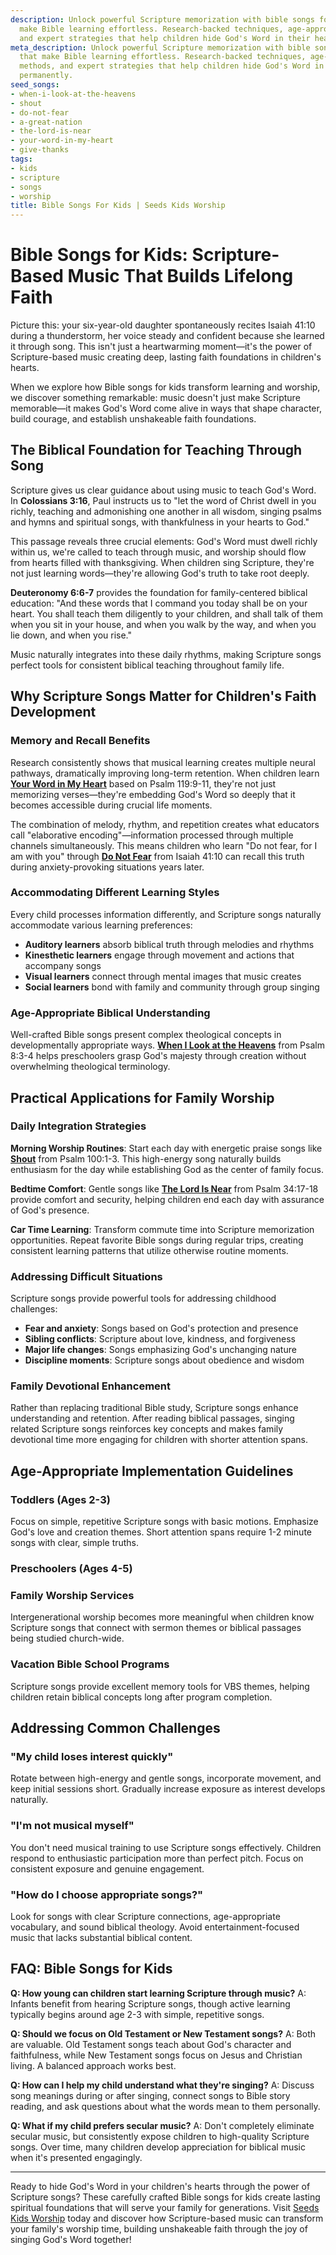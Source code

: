 ```yaml
---
description: Unlock powerful Scripture memorization with bible songs for kids that
  make Bible learning effortless. Research-backed techniques, age-appropriate methods,
  and expert strategies that help children hide God's Word in their hearts permanently.
meta_description: Unlock powerful Scripture memorization with bible songs for kids
  that make Bible learning effortless. Research-backed techniques, age-appropriate
  methods, and expert strategies that help children hide God's Word in their hearts
  permanently.
seed_songs:
- when-i-look-at-the-heavens
- shout
- do-not-fear
- a-great-nation
- the-lord-is-near
- your-word-in-my-heart
- give-thanks
tags:
- kids
- scripture
- songs
- worship
title: Bible Songs For Kids | Seeds Kids Worship
---
```

# Bible Songs for Kids: Scripture-Based Music That Builds Lifelong Faith

Picture this: your six-year-old daughter spontaneously recites Isaiah 41:10 during a thunderstorm, her voice steady and confident because she learned it through song. This isn't just a heartwarming moment—it's the power of Scripture-based music creating deep, lasting faith foundations in children's hearts.

When we explore how Bible songs for kids transform learning and worship, we discover something remarkable: music doesn't just make Scripture memorable—it makes God's Word come alive in ways that shape character, build courage, and establish unshakeable faith foundations.

## The Biblical Foundation for Teaching Through Song

Scripture gives us clear guidance about using music to teach God's Word. In **Colossians 3:16**, Paul instructs us to "let the word of Christ dwell in you richly, teaching and admonishing one another in all wisdom, singing psalms and hymns and spiritual songs, with thankfulness in your hearts to God."

This passage reveals three crucial elements: God's Word must dwell richly within us, we're called to teach through music, and worship should flow from hearts filled with thanksgiving. When children sing Scripture, they're not just learning words—they're allowing God's truth to take root deeply.

**Deuteronomy 6:6-7** provides the foundation for family-centered biblical education: "And these words that I command you today shall be on your heart. You shall teach them diligently to your children, and shall talk of them when you sit in your house, and when you walk by the way, and when you lie down, and when you rise."

Music naturally integrates into these daily rhythms, making Scripture songs perfect tools for consistent biblical teaching throughout family life.

## Why Scripture Songs Matter for Children's Faith Development

### Memory and Recall Benefits

Research consistently shows that musical learning creates multiple neural pathways, dramatically improving long-term retention. When children learn **[Your Word in My Heart](https://seedskidsworship.com/product/your-word-in-my-heart-psalm-1199-11-2/)** based on Psalm 119:9-11, they're not just memorizing verses—they're embedding God's Word so deeply that it becomes accessible during crucial life moments.

The combination of melody, rhythm, and repetition creates what educators call "elaborative encoding"—information processed through multiple channels simultaneously. This means children who learn "Do not fear, for I am with you" through **[Do Not Fear](https://seedskidsworship.com/product/do-not-fear-isaiah-4110-2/)** from Isaiah 41:10 can recall this truth during anxiety-provoking situations years later.

### Accommodating Different Learning Styles

Every child processes information differently, and Scripture songs naturally accommodate various learning preferences:

- **Auditory learners** absorb biblical truth through melodies and rhythms
- **Kinesthetic learners** engage through movement and actions that accompany songs
- **Visual learners** connect through mental images that music creates
- **Social learners** bond with family and community through group singing

### Age-Appropriate Biblical Understanding

Well-crafted Bible songs present complex theological concepts in developmentally appropriate ways. **[When I Look at the Heavens](https://seedskidsworship.com/product/when-i-look-at-your-heavens/)** from Psalm 8:3-4 helps preschoolers grasp God's majesty through creation without overwhelming theological terminology.

## Practical Applications for Family Worship

### Daily Integration Strategies

**Morning Worship Routines**: Start each day with energetic praise songs like **[Shout](https://seedskidsworship.com/product/shout-psalm-1001-3/)** from Psalm 100:1-3. This high-energy song naturally builds enthusiasm for the day while establishing God as the center of family focus.

**Bedtime Comfort**: Gentle songs like **[The Lord Is Near](https://seedskidsworship.com/product/the-lord-is-near-psalms-3417-18-2/)** from Psalm 34:17-18 provide comfort and security, helping children end each day with assurance of God's presence.

**Car Time Learning**: Transform commute time into Scripture memorization opportunities. Repeat favorite Bible songs during regular trips, creating consistent learning patterns that utilize otherwise routine moments.

### Addressing Difficult Situations

Scripture songs provide powerful tools for addressing childhood challenges:

- **Fear and anxiety**: Songs based on God's protection and presence
- **Sibling conflicts**: Scripture about love, kindness, and forgiveness
- **Major life changes**: Songs emphasizing God's unchanging nature
- **Discipline moments**: Scripture songs about obedience and wisdom

### Family Devotional Enhancement

Rather than replacing traditional Bible study, Scripture songs enhance understanding and retention. After reading biblical passages, singing related Scripture songs reinforces key concepts and makes family devotional time more engaging for children with shorter attention spans.

## Age-Appropriate Implementation Guidelines

### Toddlers (Ages 2-3)
Focus on simple, repetitive Scripture songs with basic motions. Emphasize God's love and creation themes. Short attention spans require 1-2 minute songs with clear, simple truths.

### Preschoolers (Ages 4-5)

### Family Worship Services
Intergenerational worship becomes more meaningful when children know Scripture songs that connect with sermon themes or biblical passages being studied church-wide.

### Vacation Bible School Programs
Scripture songs provide excellent memory tools for VBS themes, helping children retain biblical concepts long after program completion.

## Addressing Common Challenges

### "My child loses interest quickly"
Rotate between high-energy and gentle songs, incorporate movement, and keep initial sessions short. Gradually increase exposure as interest develops naturally.

### "I'm not musical myself"
You don't need musical training to use Scripture songs effectively. Children respond to enthusiastic participation more than perfect pitch. Focus on consistent exposure and genuine engagement.

### "How do I choose appropriate songs?"
Look for songs with clear Scripture connections, age-appropriate vocabulary, and sound biblical theology. Avoid entertainment-focused music that lacks substantial biblical content.

## FAQ: Bible Songs for Kids

**Q: How young can children start learning Scripture through music?**
A: Infants benefit from hearing Scripture songs, though active learning typically begins around age 2-3 with simple, repetitive songs.

**Q: Should we focus on Old Testament or New Testament songs?**
A: Both are valuable. Old Testament songs teach about God's character and faithfulness, while New Testament songs focus on Jesus and Christian living. A balanced approach works best.

**Q: How can I help my child understand what they're singing?**
A: Discuss song meanings during or after singing, connect songs to Bible story reading, and ask questions about what the words mean to them personally.

**Q: What if my child prefers secular music?**
A: Don't completely eliminate secular music, but consistently expose children to high-quality Scripture songs. Over time, many children develop appreciation for biblical music when it's presented engagingly.

---

Ready to hide God's Word in your children's hearts through the power of Scripture songs? These carefully crafted Bible songs for kids create lasting spiritual foundations that will serve your family for generations. Visit [Seeds Kids Worship](https://seedskidsworship.com) today and discover how Scripture-based music can transform your family's worship time, building unshakeable faith through the joy of singing God's Word together!

<script type="application/ld+json">
{
  "@context": "https://schema.org",
  "@type": "Article",
  "headline": "Bible Songs For Kids",
  "author": {
    "@type": "Organization",
    "name": "Seeds Kids Worship"
  },
  "publisher": {
    "@type": "Organization",
    "name": "Seeds Kids Worship",
    "logo": {
      "@type": "ImageObject",
      "url": "https://seedskidsworship.com/logo.png"
    }
  },
  "datePublished": "2025-09-02T17:43:36.217328",
  "dateModified": "2025-09-02T17:43:36.217341",
  "description": "Unlock powerful Scripture memorization with bible songs for kids that make Bible learning effortless. Research-backed techniques, age-appropriate methods, and e",
  "mainEntityOfPage": {
    "@type": "WebPage",
    "@id": "https://seedskidsworship.com/activities/bible-songs-for-kids/"
  }
}
</script>

<script type="application/ld+json">
{
  "@context": "https://schema.org",
  "@type": "Product",
  "name": "When I Look at the Heavens",
  "description": "A contemplative song about God's creation and our place in it",
  "url": "https://seedskidsworship.com/product/when-i-look-at-your-heavens/",
  "brand": {
    "@type": "Brand",
    "name": "Seeds Kids Worship"
  },
  "category": "Children's Christian Music",
  "album": "Trust"
}
</script>

<script type="application/ld+json">
{
  "@context": "https://schema.org",
  "@type": "Product",
  "name": "Shout",
  "description": "High-energy praise song calling children to shout joyfully to the Lord from Psalm 100:1-3",
  "url": "https://seedskidsworship.com/product/shout-psalm-1001-3/",
  "brand": {
    "@type": "Brand",
    "name": "Seeds Kids Worship"
  },
  "category": "Children's Christian Music",
  "album": "Seeds of Praise"
}
</script>

<script type="application/ld+json">
{
  "@context": "https://schema.org",
  "@type": "Product",
  "name": "Do Not Fear",
  "description": "An encouraging Scripture song from Isaiah 41:10 reminding children not to fear because God strengthens and helps them. Perfect for building courage and trust in God's protection.",
  "url": "https://seedskidsworship.com/product/do-not-fear-isaiah-4110-2/",
